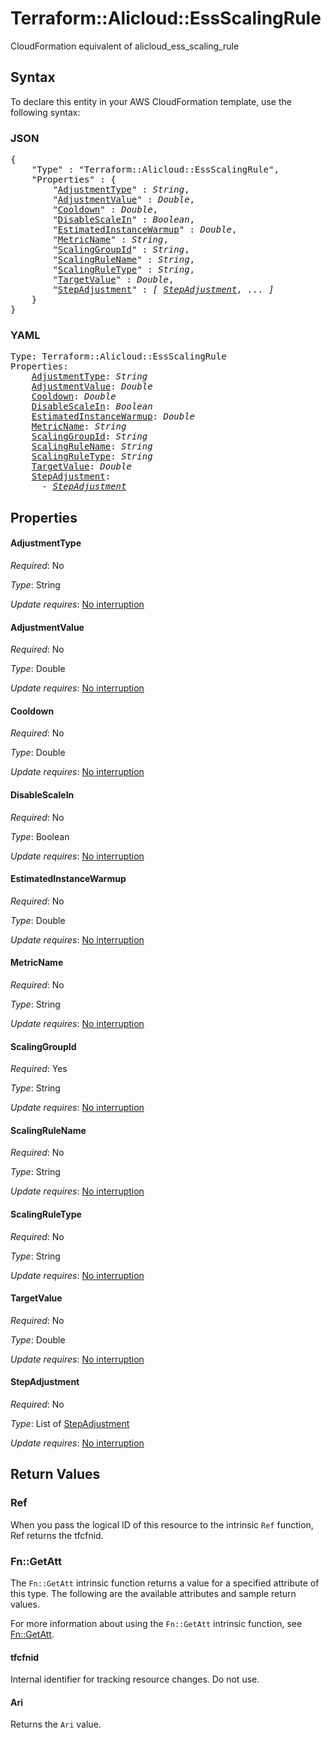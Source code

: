 # Terraform::Alicloud::EssScalingRule

CloudFormation equivalent of alicloud_ess_scaling_rule

## Syntax

To declare this entity in your AWS CloudFormation template, use the following syntax:

### JSON

<pre>
{
    "Type" : "Terraform::Alicloud::EssScalingRule",
    "Properties" : {
        "<a href="#adjustmenttype" title="AdjustmentType">AdjustmentType</a>" : <i>String</i>,
        "<a href="#adjustmentvalue" title="AdjustmentValue">AdjustmentValue</a>" : <i>Double</i>,
        "<a href="#cooldown" title="Cooldown">Cooldown</a>" : <i>Double</i>,
        "<a href="#disablescalein" title="DisableScaleIn">DisableScaleIn</a>" : <i>Boolean</i>,
        "<a href="#estimatedinstancewarmup" title="EstimatedInstanceWarmup">EstimatedInstanceWarmup</a>" : <i>Double</i>,
        "<a href="#metricname" title="MetricName">MetricName</a>" : <i>String</i>,
        "<a href="#scalinggroupid" title="ScalingGroupId">ScalingGroupId</a>" : <i>String</i>,
        "<a href="#scalingrulename" title="ScalingRuleName">ScalingRuleName</a>" : <i>String</i>,
        "<a href="#scalingruletype" title="ScalingRuleType">ScalingRuleType</a>" : <i>String</i>,
        "<a href="#targetvalue" title="TargetValue">TargetValue</a>" : <i>Double</i>,
        "<a href="#stepadjustment" title="StepAdjustment">StepAdjustment</a>" : <i>[ <a href="stepadjustment.md">StepAdjustment</a>, ... ]</i>
    }
}
</pre>

### YAML

<pre>
Type: Terraform::Alicloud::EssScalingRule
Properties:
    <a href="#adjustmenttype" title="AdjustmentType">AdjustmentType</a>: <i>String</i>
    <a href="#adjustmentvalue" title="AdjustmentValue">AdjustmentValue</a>: <i>Double</i>
    <a href="#cooldown" title="Cooldown">Cooldown</a>: <i>Double</i>
    <a href="#disablescalein" title="DisableScaleIn">DisableScaleIn</a>: <i>Boolean</i>
    <a href="#estimatedinstancewarmup" title="EstimatedInstanceWarmup">EstimatedInstanceWarmup</a>: <i>Double</i>
    <a href="#metricname" title="MetricName">MetricName</a>: <i>String</i>
    <a href="#scalinggroupid" title="ScalingGroupId">ScalingGroupId</a>: <i>String</i>
    <a href="#scalingrulename" title="ScalingRuleName">ScalingRuleName</a>: <i>String</i>
    <a href="#scalingruletype" title="ScalingRuleType">ScalingRuleType</a>: <i>String</i>
    <a href="#targetvalue" title="TargetValue">TargetValue</a>: <i>Double</i>
    <a href="#stepadjustment" title="StepAdjustment">StepAdjustment</a>: <i>
      - <a href="stepadjustment.md">StepAdjustment</a></i>
</pre>

## Properties

#### AdjustmentType

_Required_: No

_Type_: String

_Update requires_: [No interruption](https://docs.aws.amazon.com/AWSCloudFormation/latest/UserGuide/using-cfn-updating-stacks-update-behaviors.html#update-no-interrupt)

#### AdjustmentValue

_Required_: No

_Type_: Double

_Update requires_: [No interruption](https://docs.aws.amazon.com/AWSCloudFormation/latest/UserGuide/using-cfn-updating-stacks-update-behaviors.html#update-no-interrupt)

#### Cooldown

_Required_: No

_Type_: Double

_Update requires_: [No interruption](https://docs.aws.amazon.com/AWSCloudFormation/latest/UserGuide/using-cfn-updating-stacks-update-behaviors.html#update-no-interrupt)

#### DisableScaleIn

_Required_: No

_Type_: Boolean

_Update requires_: [No interruption](https://docs.aws.amazon.com/AWSCloudFormation/latest/UserGuide/using-cfn-updating-stacks-update-behaviors.html#update-no-interrupt)

#### EstimatedInstanceWarmup

_Required_: No

_Type_: Double

_Update requires_: [No interruption](https://docs.aws.amazon.com/AWSCloudFormation/latest/UserGuide/using-cfn-updating-stacks-update-behaviors.html#update-no-interrupt)

#### MetricName

_Required_: No

_Type_: String

_Update requires_: [No interruption](https://docs.aws.amazon.com/AWSCloudFormation/latest/UserGuide/using-cfn-updating-stacks-update-behaviors.html#update-no-interrupt)

#### ScalingGroupId

_Required_: Yes

_Type_: String

_Update requires_: [No interruption](https://docs.aws.amazon.com/AWSCloudFormation/latest/UserGuide/using-cfn-updating-stacks-update-behaviors.html#update-no-interrupt)

#### ScalingRuleName

_Required_: No

_Type_: String

_Update requires_: [No interruption](https://docs.aws.amazon.com/AWSCloudFormation/latest/UserGuide/using-cfn-updating-stacks-update-behaviors.html#update-no-interrupt)

#### ScalingRuleType

_Required_: No

_Type_: String

_Update requires_: [No interruption](https://docs.aws.amazon.com/AWSCloudFormation/latest/UserGuide/using-cfn-updating-stacks-update-behaviors.html#update-no-interrupt)

#### TargetValue

_Required_: No

_Type_: Double

_Update requires_: [No interruption](https://docs.aws.amazon.com/AWSCloudFormation/latest/UserGuide/using-cfn-updating-stacks-update-behaviors.html#update-no-interrupt)

#### StepAdjustment

_Required_: No

_Type_: List of <a href="stepadjustment.md">StepAdjustment</a>

_Update requires_: [No interruption](https://docs.aws.amazon.com/AWSCloudFormation/latest/UserGuide/using-cfn-updating-stacks-update-behaviors.html#update-no-interrupt)

## Return Values

### Ref

When you pass the logical ID of this resource to the intrinsic `Ref` function, Ref returns the tfcfnid.

### Fn::GetAtt

The `Fn::GetAtt` intrinsic function returns a value for a specified attribute of this type. The following are the available attributes and sample return values.

For more information about using the `Fn::GetAtt` intrinsic function, see [Fn::GetAtt](https://docs.aws.amazon.com/AWSCloudFormation/latest/UserGuide/intrinsic-function-reference-getatt.html).

#### tfcfnid

Internal identifier for tracking resource changes. Do not use.

#### Ari

Returns the <code>Ari</code> value.

